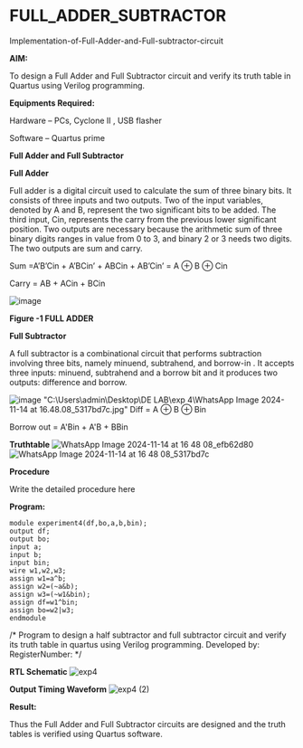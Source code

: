 # FULL_ADDER_SUBTRACTOR

Implementation-of-Full-Adder-and-Full-subtractor-circuit

**AIM:**

To design a Full Adder and Full Subtractor circuit and verify its truth table in Quartus using Verilog programming.

**Equipments Required:**

Hardware – PCs, Cyclone II , USB flasher

Software – Quartus prime

**Full Adder and Full Subtractor**


**Full Adder**

Full adder is a digital circuit used to calculate the sum of three binary bits. It consists of three inputs and two outputs. Two of the input variables, denoted by A and B, represent the two significant bits to be added. The third input, Cin, represents the carry from the previous lower significant position. Two outputs are necessary because the arithmetic sum of three binary digits ranges in value from 0 to 3, and binary 2 or 3 needs two digits. The two outputs are sum and carry.

Sum =A’B’Cin + A’BCin’ + ABCin + AB’Cin’ = A ⊕ B ⊕ Cin 

Carry = AB + ACin + BCin

![image](https://github.com/naavaneetha/FULL_ADDER_SUBTRACTOR/assets/154305477/0f30ba51-5ffb-4198-845f-18e054f675e7)

**Figure -1 FULL ADDER**

**Full Subtractor**

A full subtractor is a combinational circuit that performs subtraction involving three bits, namely minuend, subtrahend, and borrow-in . It accepts three inputs: minuend, subtrahend and a borrow bit and it produces two outputs: difference and borrow.

![image](https://github.com/naavaneetha/FULL_ADDER_SUBTRACTOR/assets/154305477/02b24f51-ab51-4304-9ad6-7b81ffc1ead5)
"C:\Users\admin\Desktop\DE LAB\exp 4\WhatsApp Image 2024-11-14 at 16.48.08_5317bd7c.jpg"
Diff = A ⊕ B ⊕ Bin 

Borrow out = A'Bin + A'B + BBin

**Truthtable**
![WhatsApp Image 2024-11-14 at 16 48 08_efb62d80](https://github.com/user-attachments/assets/db3f776d-a003-406e-8358-d699ce8b9913)
![WhatsApp Image 2024-11-14 at 16 48 08_5317bd7c](https://github.com/user-attachments/assets/dc04c70c-e422-4619-863c-eb7b5b30720f)




**Procedure**

Write the detailed procedure here

**Program:**
```
module experiment4(df,bo,a,b,bin);
output df;
output bo;
input a;
input b;
input bin;
wire w1,w2,w3;
assign w1=a^b;
assign w2=(~a&b);
assign w3=(~w1&bin);
assign df=w1^bin;
assign bo=w2|w3;
endmodule
```

/* Program to design a half subtractor and full subtractor circuit and verify its truth table in quartus using Verilog programming. Developed by: RegisterNumber:
*/

**RTL Schematic**
![exp4](https://github.com/user-attachments/assets/d819917e-eb62-4e4e-ae18-9d156866f565)




**Output Timing Waveform**
![exp4 (2)](https://github.com/user-attachments/assets/f3574e3f-72d0-4c1d-b609-1c0d8e42729d)



**Result:**

Thus the Full Adder and Full Subtractor circuits are designed and the truth tables is verified using Quartus software.



